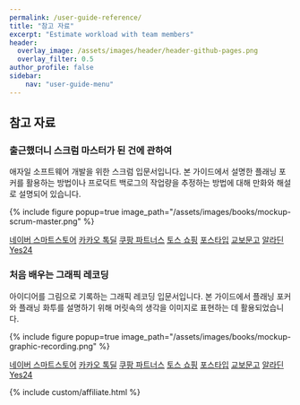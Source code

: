 ```yaml
---
permalink: /user-guide-reference/
title: "참고 자료"
excerpt: "Estimate workload with team members"
header:
  overlay_image: /assets/images/header/header-github-pages.png
  overlay_filter: 0.5
author_profile: false
sidebar:
    nav: "user-guide-menu"
---
```


## 참고 자료 
### 출근했더니 스크럼 마스터가 된 건에 관하여
애자일 소프트웨어 개발을 위한 스크럼 입문서입니다. 본 가이드에서 설명한 플래닝 포커를 활용하는 방법이나 프로덕트 백로그의 작업량을 추정하는 방법에 대해 만화와 해설로 설명되어 있습니다.

{% include figure popup=true image_path="/assets/images/books/mockup-scrum-master.png" %}

<a href="https://smartstore.naver.com/zzom/products/7616969339" target="_blank" class="btn btn--info btn--small link-shop">네이버 스마트스토어</a>
<a href="https://store.kakao.com/zzom/products/327304887" target="_blank" class="btn btn--info btn--small link-shop">카카오 톡딜</a>
<a href="https://link.coupang.com/a/ccyOfd" target="_blank" class="btn btn--info btn--small link-shop">쿠팡 파트너스</a>
<a href="https://service.toss.im/shopping/p/443611" target="_blank" class="btn btn--info btn--small link-shop">토스 쇼핑</a>
<a href="https://posty.pe/pl3tb9" target="_blank" class="btn btn--info btn--small link-shop">포스타입</a>
<a href="https://product.kyobobook.co.kr/detail/S000200083569" target="_blank" class="btn btn--info btn--small link-shop">교보문고</a>
<a href="https://www.aladin.co.kr/shop/wproduct.aspx?ItemId=304705923" target="_blank" class="btn btn--info btn--small link-shop">알라딘</a>
<a href="https://www.yes24.com/Product/Goods/115143425" target="_blank" class="btn btn--info btn--small link-shop">Yes24</a>


### 처음 배우는 그래픽 레코딩
아이디어를 그림으로 기록하는 그래픽 레코딩 입문서입니다. 본 가이드에서 플래닝 포커와 플래닝 화투를 설명하기 위해 머릿속의 생각을 이미지로 표현하는 데 활용되었습니다.

{% include figure popup=true image_path="/assets/images/books/mockup-graphic-recording.png" %}

<a href="https://smartstore.naver.com/zzom/products/6237850646" target="_blank" class="btn btn--info btn--small link-shop">네이버 스마트스토어</a>
<a href="https://store.kakao.com/zzom/products/327297939" target="_blank" class="btn btn--info btn--small link-shop">카카오 톡딜</a>
<a href="https://link.coupang.com/a/ccyPXB" target="_blank" class="btn btn--info btn--small link-shop">쿠팡 파트너스</a>
<a href="https://service.toss.im/shopping/p/440697" target="_blank" class="btn btn--info btn--small link-shop">토스 쇼핑</a>
<a href="https://posty.pe/svzijq" target="_blank" class="btn btn--info btn--small link-shop">포스타입</a>
<a href="https://product.kyobobook.co.kr/detail/S000001986426" target="_blank" class="btn btn--info btn--small link-shop">교보문고</a>
<a href="https://www.aladin.co.kr/shop/wproduct.aspx?ItemId=279313050" target="_blank" class="btn btn--info btn--small link-shop">알라딘</a>
<a href="https://www.yes24.com/Product/Goods/103597086" target="_blank" class="btn btn--info btn--small link-shop">Yes24</a>

{% include custom/affiliate.html %}